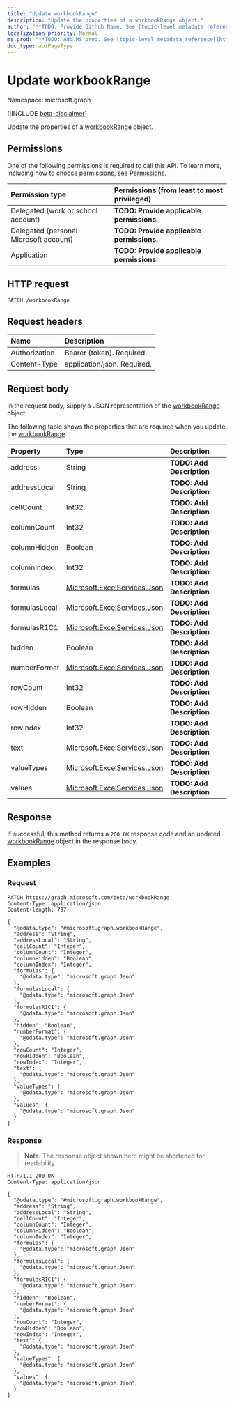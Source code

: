 ```yaml
---
title: "Update workbookRange"
description: "Update the properties of a workbookRange object."
author: "**TODO: Provide Github Name. See [topic-level metadata reference](https://msgo.azurewebsites.net/add/document/guidelines/metadata.html#topic-level-metadata)**"
localization_priority: Normal
ms.prod: "**TODO: Add MS prod. See [topic-level metadata reference](https://msgo.azurewebsites.net/add/document/guidelines/metadata.html#topic-level-metadata)**"
doc_type: apiPageType
---
```


# Update workbookRange
Namespace: microsoft.graph

[!INCLUDE [beta-disclaimer](../../includes/beta-disclaimer.md)]

Update the properties of a [workbookRange](../resources/workbookrange.md) object.

## Permissions
One of the following permissions is required to call this API. To learn more, including how to choose permissions, see [Permissions](/graph/permissions-reference).

|Permission type|Permissions (from least to most privileged)|
|:---|:---|
|Delegated (work or school account)|**TODO: Provide applicable permissions.**|
|Delegated (personal Microsoft account)|**TODO: Provide applicable permissions.**|
|Application|**TODO: Provide applicable permissions.**|

## HTTP request

<!-- {
  "blockType": "ignored"
}
-->
``` http
PATCH /workbookRange
```

## Request headers
|Name|Description|
|:---|:---|
|Authorization|Bearer {token}. Required.|
|Content-Type|application/json. Required.|

## Request body
In the request body, supply a JSON representation of the [workbookRange](../resources/workbookrange.md) object.

The following table shows the properties that are required when you update the [workbookRange](../resources/workbookrange.md).

|Property|Type|Description|
|:---|:---|:---|
|address|String|**TODO: Add Description**|
|addressLocal|String|**TODO: Add Description**|
|cellCount|Int32|**TODO: Add Description**|
|columnCount|Int32|**TODO: Add Description**|
|columnHidden|Boolean|**TODO: Add Description**|
|columnIndex|Int32|**TODO: Add Description**|
|formulas|[Microsoft.ExcelServices.Json](../resources/json.md)|**TODO: Add Description**|
|formulasLocal|[Microsoft.ExcelServices.Json](../resources/json.md)|**TODO: Add Description**|
|formulasR1C1|[Microsoft.ExcelServices.Json](../resources/json.md)|**TODO: Add Description**|
|hidden|Boolean|**TODO: Add Description**|
|numberFormat|[Microsoft.ExcelServices.Json](../resources/json.md)|**TODO: Add Description**|
|rowCount|Int32|**TODO: Add Description**|
|rowHidden|Boolean|**TODO: Add Description**|
|rowIndex|Int32|**TODO: Add Description**|
|text|[Microsoft.ExcelServices.Json](../resources/json.md)|**TODO: Add Description**|
|valueTypes|[Microsoft.ExcelServices.Json](../resources/json.md)|**TODO: Add Description**|
|values|[Microsoft.ExcelServices.Json](../resources/json.md)|**TODO: Add Description**|



## Response

If successful, this method returns a `200 OK` response code and an updated [workbookRange](../resources/workbookrange.md) object in the response body.

## Examples

### Request
<!-- {
  "blockType": "request",
  "name": "update_workbookrange"
}
-->
``` http
PATCH https://graph.microsoft.com/beta/workbookRange
Content-Type: application/json
Content-length: 797

{
  "@odata.type": "#microsoft.graph.workbookRange",
  "address": "String",
  "addressLocal": "String",
  "cellCount": "Integer",
  "columnCount": "Integer",
  "columnHidden": "Boolean",
  "columnIndex": "Integer",
  "formulas": {
    "@odata.type": "microsoft.graph.Json"
  },
  "formulasLocal": {
    "@odata.type": "microsoft.graph.Json"
  },
  "formulasR1C1": {
    "@odata.type": "microsoft.graph.Json"
  },
  "hidden": "Boolean",
  "numberFormat": {
    "@odata.type": "microsoft.graph.Json"
  },
  "rowCount": "Integer",
  "rowHidden": "Boolean",
  "rowIndex": "Integer",
  "text": {
    "@odata.type": "microsoft.graph.Json"
  },
  "valueTypes": {
    "@odata.type": "microsoft.graph.Json"
  },
  "values": {
    "@odata.type": "microsoft.graph.Json"
  }
}
```


### Response
>**Note:** The response object shown here might be shortened for readability.
<!-- {
  "blockType": "response",
  "truncated": true
}
-->
``` http
HTTP/1.1 200 OK
Content-Type: application/json

{
  "@odata.type": "#microsoft.graph.workbookRange",
  "address": "String",
  "addressLocal": "String",
  "cellCount": "Integer",
  "columnCount": "Integer",
  "columnHidden": "Boolean",
  "columnIndex": "Integer",
  "formulas": {
    "@odata.type": "microsoft.graph.Json"
  },
  "formulasLocal": {
    "@odata.type": "microsoft.graph.Json"
  },
  "formulasR1C1": {
    "@odata.type": "microsoft.graph.Json"
  },
  "hidden": "Boolean",
  "numberFormat": {
    "@odata.type": "microsoft.graph.Json"
  },
  "rowCount": "Integer",
  "rowHidden": "Boolean",
  "rowIndex": "Integer",
  "text": {
    "@odata.type": "microsoft.graph.Json"
  },
  "valueTypes": {
    "@odata.type": "microsoft.graph.Json"
  },
  "values": {
    "@odata.type": "microsoft.graph.Json"
  }
}
```

